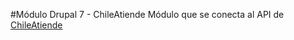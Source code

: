 #Módulo Drupal 7 - ChileAtiende
Módulo que se conecta al API de <a href="https://www.chileatiende.cl/desarrolladores">ChileAtiende</a>